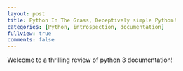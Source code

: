 ```yaml
---
layout: post
title: Python In The Grass, Deceptively simple Python!
categories: [Python, introspection, documentation]
fullview: true
comments: false
---
```

Welcome to a thrilling review of python 3 documentation!
